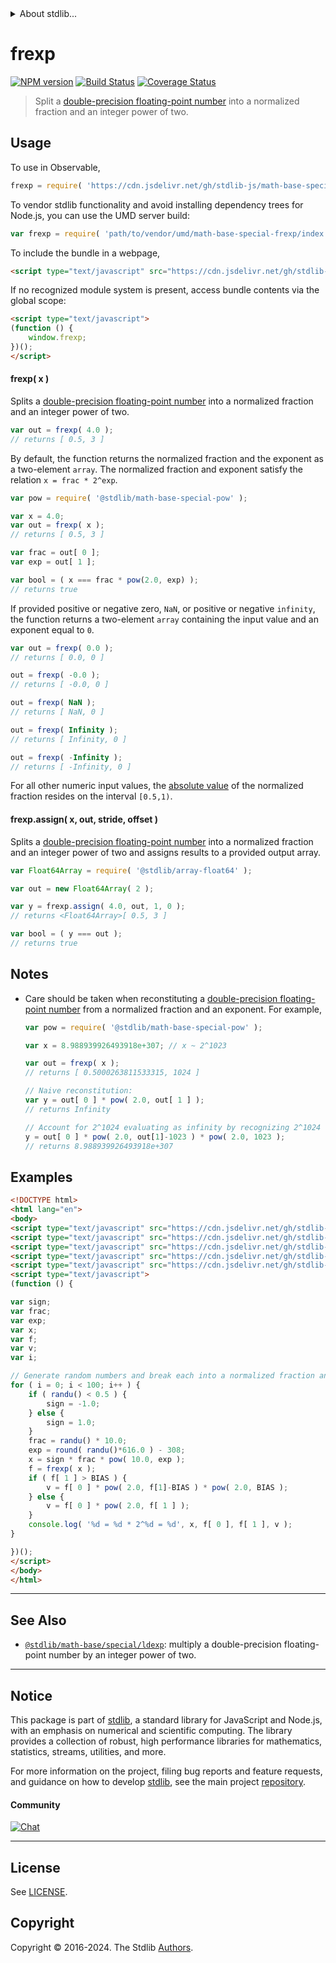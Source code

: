 <!--

@license Apache-2.0

Copyright (c) 2018 The Stdlib Authors.

Licensed under the Apache License, Version 2.0 (the "License");
you may not use this file except in compliance with the License.
You may obtain a copy of the License at

   http://www.apache.org/licenses/LICENSE-2.0

Unless required by applicable law or agreed to in writing, software
distributed under the License is distributed on an "AS IS" BASIS,
WITHOUT WARRANTIES OR CONDITIONS OF ANY KIND, either express or implied.
See the License for the specific language governing permissions and
limitations under the License.

-->


<details>
  <summary>
    About stdlib...
  </summary>
  <p>We believe in a future in which the web is a preferred environment for numerical computation. To help realize this future, we've built stdlib. stdlib is a standard library, with an emphasis on numerical and scientific computation, written in JavaScript (and C) for execution in browsers and in Node.js.</p>
  <p>The library is fully decomposable, being architected in such a way that you can swap out and mix and match APIs and functionality to cater to your exact preferences and use cases.</p>
  <p>When you use stdlib, you can be absolutely certain that you are using the most thorough, rigorous, well-written, studied, documented, tested, measured, and high-quality code out there.</p>
  <p>To join us in bringing numerical computing to the web, get started by checking us out on <a href="https://github.com/stdlib-js/stdlib">GitHub</a>, and please consider <a href="https://opencollective.com/stdlib">financially supporting stdlib</a>. We greatly appreciate your continued support!</p>
</details>

# frexp

[![NPM version][npm-image]][npm-url] [![Build Status][test-image]][test-url] [![Coverage Status][coverage-image]][coverage-url] <!-- [![dependencies][dependencies-image]][dependencies-url] -->

> Split a [double-precision floating-point number][ieee754] into a normalized fraction and an integer power of two.



<section class="usage">

## Usage

To use in Observable,

```javascript
frexp = require( 'https://cdn.jsdelivr.net/gh/stdlib-js/math-base-special-frexp@umd/browser.js' )
```

To vendor stdlib functionality and avoid installing dependency trees for Node.js, you can use the UMD server build:

```javascript
var frexp = require( 'path/to/vendor/umd/math-base-special-frexp/index.js' )
```

To include the bundle in a webpage,

```html
<script type="text/javascript" src="https://cdn.jsdelivr.net/gh/stdlib-js/math-base-special-frexp@umd/browser.js"></script>
```

If no recognized module system is present, access bundle contents via the global scope:

```html
<script type="text/javascript">
(function () {
    window.frexp;
})();
</script>
```

#### frexp( x )

Splits a [double-precision floating-point number][ieee754] into a normalized fraction and an integer power of two.

```javascript
var out = frexp( 4.0 );
// returns [ 0.5, 3 ]
```

By default, the function returns the normalized fraction and the exponent as a two-element `array`. The normalized fraction and exponent satisfy the relation `x = frac * 2^exp`.

```javascript
var pow = require( '@stdlib/math-base-special-pow' );

var x = 4.0;
var out = frexp( x );
// returns [ 0.5, 3 ]

var frac = out[ 0 ];
var exp = out[ 1 ];

var bool = ( x === frac * pow(2.0, exp) );
// returns true
```

If provided positive or negative zero, `NaN`, or positive or negative `infinity`, the function returns a two-element `array` containing the input value and an exponent equal to `0`.

```javascript
var out = frexp( 0.0 );
// returns [ 0.0, 0 ]

out = frexp( -0.0 );
// returns [ -0.0, 0 ]

out = frexp( NaN );
// returns [ NaN, 0 ]

out = frexp( Infinity );
// returns [ Infinity, 0 ]

out = frexp( -Infinity );
// returns [ -Infinity, 0 ]
```

For all other numeric input values, the [absolute value][@stdlib/math/base/special/abs] of the normalized fraction resides on the interval `[0.5,1)`.

#### frexp.assign( x, out, stride, offset )

Splits a [double-precision floating-point number][ieee754] into a normalized fraction and an integer power of two and assigns results to a provided output array.

```javascript
var Float64Array = require( '@stdlib/array-float64' );

var out = new Float64Array( 2 );

var y = frexp.assign( 4.0, out, 1, 0 );
// returns <Float64Array>[ 0.5, 3 ]

var bool = ( y === out );
// returns true
```

</section>

<!-- /.usage -->

<section class="notes">

## Notes

-   Care should be taken when reconstituting a [double-precision floating-point number][ieee754] from a normalized fraction and an exponent. For example,

    ```javascript
    var pow = require( '@stdlib/math-base-special-pow' );

    var x = 8.988939926493918e+307; // x ~ 2^1023

    var out = frexp( x );
    // returns [ 0.5000263811533315, 1024 ]

    // Naive reconstitution:
    var y = out[ 0 ] * pow( 2.0, out[ 1 ] );
    // returns Infinity

    // Account for 2^1024 evaluating as infinity by recognizing 2^1024 = 2^1 * 2^1023:
    y = out[ 0 ] * pow( 2.0, out[1]-1023 ) * pow( 2.0, 1023 );
    // returns 8.988939926493918e+307
    ```

</section>

<!-- /.notes -->

<section class="examples">

## Examples

<!-- eslint no-undef: "error" -->

```html
<!DOCTYPE html>
<html lang="en">
<body>
<script type="text/javascript" src="https://cdn.jsdelivr.net/gh/stdlib-js/random-base-randu@umd/browser.js"></script>
<script type="text/javascript" src="https://cdn.jsdelivr.net/gh/stdlib-js/math-base-special-round@umd/browser.js"></script>
<script type="text/javascript" src="https://cdn.jsdelivr.net/gh/stdlib-js/math-base-special-pow@umd/browser.js"></script>
<script type="text/javascript" src="https://cdn.jsdelivr.net/gh/stdlib-js/constants-float64-exponent-bias@umd/browser.js"></script>
<script type="text/javascript" src="https://cdn.jsdelivr.net/gh/stdlib-js/math-base-special-frexp@umd/browser.js"></script>
<script type="text/javascript">
(function () {

var sign;
var frac;
var exp;
var x;
var f;
var v;
var i;

// Generate random numbers and break each into a normalized fraction and an integer power of two...
for ( i = 0; i < 100; i++ ) {
    if ( randu() < 0.5 ) {
        sign = -1.0;
    } else {
        sign = 1.0;
    }
    frac = randu() * 10.0;
    exp = round( randu()*616.0 ) - 308;
    x = sign * frac * pow( 10.0, exp );
    f = frexp( x );
    if ( f[ 1 ] > BIAS ) {
        v = f[ 0 ] * pow( 2.0, f[1]-BIAS ) * pow( 2.0, BIAS );
    } else {
        v = f[ 0 ] * pow( 2.0, f[ 1 ] );
    }
    console.log( '%d = %d * 2^%d = %d', x, f[ 0 ], f[ 1 ], v );
}

})();
</script>
</body>
</html>
```

</section>

<!-- /.examples -->

<!-- C interface documentation. -->



<!-- Section for related `stdlib` packages. Do not manually edit this section, as it is automatically populated. -->

<section class="related">

* * *

## See Also

-   <span class="package-name">[`@stdlib/math-base/special/ldexp`][@stdlib/math/base/special/ldexp]</span><span class="delimiter">: </span><span class="description">multiply a double-precision floating-point number by an integer power of two.</span>

</section>

<!-- /.related -->

<!-- Section for all links. Make sure to keep an empty line after the `section` element and another before the `/section` close. -->


<section class="main-repo" >

* * *

## Notice

This package is part of [stdlib][stdlib], a standard library for JavaScript and Node.js, with an emphasis on numerical and scientific computing. The library provides a collection of robust, high performance libraries for mathematics, statistics, streams, utilities, and more.

For more information on the project, filing bug reports and feature requests, and guidance on how to develop [stdlib][stdlib], see the main project [repository][stdlib].

#### Community

[![Chat][chat-image]][chat-url]

---

## License

See [LICENSE][stdlib-license].


## Copyright

Copyright &copy; 2016-2024. The Stdlib [Authors][stdlib-authors].

</section>

<!-- /.stdlib -->

<!-- Section for all links. Make sure to keep an empty line after the `section` element and another before the `/section` close. -->

<section class="links">

[npm-image]: http://img.shields.io/npm/v/@stdlib/math-base-special-frexp.svg
[npm-url]: https://npmjs.org/package/@stdlib/math-base-special-frexp

[test-image]: https://github.com/stdlib-js/math-base-special-frexp/actions/workflows/test.yml/badge.svg?branch=main
[test-url]: https://github.com/stdlib-js/math-base-special-frexp/actions/workflows/test.yml?query=branch:main

[coverage-image]: https://img.shields.io/codecov/c/github/stdlib-js/math-base-special-frexp/main.svg
[coverage-url]: https://codecov.io/github/stdlib-js/math-base-special-frexp?branch=main

<!--

[dependencies-image]: https://img.shields.io/david/stdlib-js/math-base-special-frexp.svg
[dependencies-url]: https://david-dm.org/stdlib-js/math-base-special-frexp/main

-->

[chat-image]: https://img.shields.io/gitter/room/stdlib-js/stdlib.svg
[chat-url]: https://app.gitter.im/#/room/#stdlib-js_stdlib:gitter.im

[stdlib]: https://github.com/stdlib-js/stdlib

[stdlib-authors]: https://github.com/stdlib-js/stdlib/graphs/contributors

[umd]: https://github.com/umdjs/umd
[es-module]: https://developer.mozilla.org/en-US/docs/Web/JavaScript/Guide/Modules

[deno-url]: https://github.com/stdlib-js/math-base-special-frexp/tree/deno
[umd-url]: https://github.com/stdlib-js/math-base-special-frexp/tree/umd
[esm-url]: https://github.com/stdlib-js/math-base-special-frexp/tree/esm
[branches-url]: https://github.com/stdlib-js/math-base-special-frexp/blob/main/branches.md

[stdlib-license]: https://raw.githubusercontent.com/stdlib-js/math-base-special-frexp/main/LICENSE

[ieee754]: https://en.wikipedia.org/wiki/IEEE_754-1985

[@stdlib/math/base/special/abs]: https://github.com/stdlib-js/math-base-special-abs/tree/umd

<!-- <related-links> -->

[@stdlib/math/base/special/ldexp]: https://github.com/stdlib-js/math-base-special-ldexp/tree/umd

<!-- </related-links> -->

</section>

<!-- /.links -->
